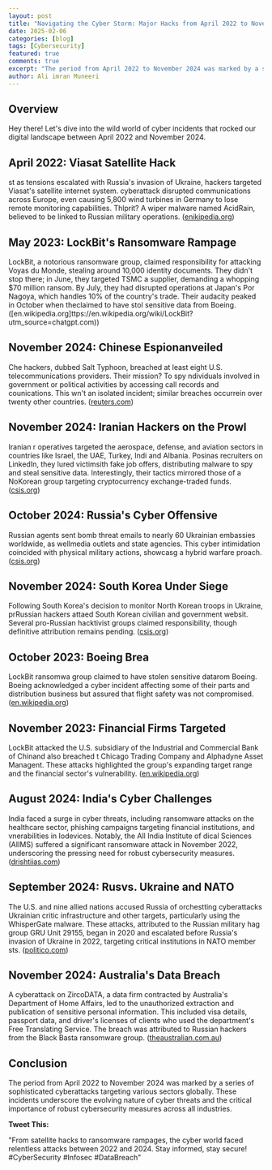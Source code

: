 ```yaml
---
layout: post
title: "Navigating the Cyber Storm: Major Hacks from April 2022 to November 2024"
date: 2025-02-06
categories: [blog]
tags: [Cybersecurity]
featured: true
comments: true
excerpt: "The period from April 2022 to November 2024 was marked by a series of sophisticated cyberattacks targeting various sectors globally."
author: Ali imran Muneeri
---
```


## Overview

Hey there! Let's dive into the wild world of cyber incidents that rocked our digital landscape between April 2022 and November 2024.

## **April 2022: Viasat Satellite Hack**

st as tensions escalated with Russia's invasion of Ukraine, hackers targeted Viasat's satellite internet system. cyberattack disrupted communications across Europe, even causing 5,800 wind turbines in Germany to lose remote monitoring capabilities. Thlprit? A wiper malware named AcidRain, believed to be linked to Russian military operations. ([enikipedia.org](https://chatgpt.com/c/en.wikipedia.org/wiki/Viasat_hack?utm_source=atgpt.com))

## **May 2023: LockBit's Ransomware Rampage**

LockBit, a notorious ransomware group, claimed responsibility for attacking Voyas du Monde, stealing around 10,000 identity documents. They didn't stop there; in June, they targeted TSMC a supplier, demanding a whopping $70 million ransom. By July, they had disrupted operations at Japan's Por Nagoya, which handles 10% of the country's trade. Their audacity peaked in October when theclaimed to have stol sensitive data from Boeing. ([en.wikipedia.org]ttps://en.wikipedia.org/wiki/LockBit?utm_source=chatgpt.com))

## **November 2024: Chinese Espionanveiled**

Che hackers, dubbed Salt Typhoon, breached at least eight U.S. telecommunications providers. Their mission? To spy ndividuals involved in government or political activities by accessing call records and counications. This wn't an isolated incident; similar breaches occurrein over twenty other countries. ([reuters.com](https://www.reuters.com/technology/cybersecurity/china-affiliated-actors-compromised-networkstiple-telecom-companies-us-says-2024-11-13/?utm_source=chatgpt.com))

## **November 2024: Iranian Hackers on the Prowl**

Iranian r operatives targeted the aerospace, defense, and aviation sectors in countries like Israel, the UAE, Turkey, Indi and Albania. Posinas recruiters on LinkedIn, they lured victimsith fake job offers, distributing malware to spy and steal sensitive data. Interestingly, their tactics mirrored those of a NoKorean group targeting cryptocurrency exchange-traded funds. ([csis.org](https://www.csis.org/programstrategic-technologi-program/significant-cyber-incidents?utm_sour=chatgpt.com))

## **October 2024: Russia's Cyber Offensive**

Russian agents sent bomb threat emails to nearly 60 Ukrainian embassies worldwide, as wellmedia outlets and state agencies. This cyber intimidation coincided with physical military actions, showcasg a hybrid warfare proach. ([csis.org](https://www.cs.org/programs/strategic-technologies-program/significant-cyber-incidents?uource=chatgpt.com))

## **November 2024: South Korea Under Siege**

Following South Korea's decision to monitor North Korean troops in Ukraine, prRussian hackers attaed South Korean civilian and government websit. Several pro-Russian hacktivist groups claimed responsibility, though definitive attribution remains pending. ([csis.org](https://www.csis.org/programs/strategechnologies-program/significant-cyber-incidents?utm_source=chatgpt.com))

## **October 2023: Boeing Brea**

LockBit ransomwa group claimed to have stolen sensitive datarom Boeing. Boeing acknowledged a cyber incident affecting some of their parts and distribution business but assured that flight safety was not compromised. ([en.wikipedia.org](https://chatgpt.com/c/htt/en.wikipedia.org/wiki/LockBit?utm_source=chatgpt.com))

## **November 2023: Financial Firms Targeted**

LockBit attacked the U.S. subsidiary of the Industrial and Commercial Bank of Chinand also breached t Chicago Trading Company and Alphadyne Asset Managent. These attacks highlighted the group's expanding target range and the financial sector's vulnerability. ([en.wikipedia.org](https://en.wikipedia.org/wiki/LockBit?utm_sourcetgpt.com))

## **August 2024: India's Cyber Challenges**

India faced a surge in cyber threats, including ransomware attacks on the healthcare sector, phishing campaigns targeting financial institutions, and vnerabilities in Iodevices. Notably, the All India Institute of dical Sciences (AIIMS) suffered a significant ransomware attack in November 2022, underscoring the pressing need for robust cybersecurity measures. ([drishtiias.com](https://www.htiias.com/current-affairs-news-analysis-editorials/news-editorials/13-08-2024?utm_source=chatgpt.com))

## **September 2024: Rusvs. Ukraine and NATO**

The U.S. and nine allied nations accused Russia of orchestting cyberattacks Ukrainian critic infrastructure and other targets, particularly using the WhisperGate malware. These attacks, attributed to the Russian military hag group GRU Unit 29155, began in 2020 and escalated before Russia's invasion of Ukraine in 2022, targeting critical institutions in NATO member sts. ([politico.com](https://www.politico.com/news/2024/09/05/us-allied-nations-russia-cyberattacks-ukraine-nato-00177542?utm_source=chatgpt.com))

## **November 2024: Australia's Data Breach**

A cyberattack on ZircoDATA, a data firm contracted by Australia's Department of Home Affairs, led to the unauthorized extraction and publication of sensitive personal information. This included visa details, passport data, and driver's licenses of clients who used the department's Free Translating Service. The breach was attributed to Russian hackers from the Black Basta ransomware group. ([theaustralian.com.au](https://www.theaustralian.com.au/nation/politics/home-affairs-warns-visa-and-passport-details-compromised-by-cyber-attack/news-story/d7300dac57c2cebbe355882a0b1f5123?utm_source=chatgpt.com))

## **Conclusion**

The period from April 2022 to November 2024 was marked by a series of sophisticated cyberattacks targeting various sectors globally. These incidents underscore the evolving nature of cyber threats and the critical importance of robust cybersecurity measures across all industries.

**Tweet This:**

"From satellite hacks to ransomware rampages, the cyber world faced relentless attacks between 2022 and 2024. Stay informed, stay secure! #CyberSecurity #Infosec #DataBreach"
